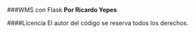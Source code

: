 ###WMS con Flask
__Por Ricardo Yepes__

####Licencia
El autor del código se reserva todos los derechos.